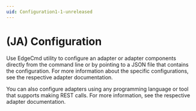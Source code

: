 ```yaml
---
uid: Configuration1-1-unreleased
---
```


# (JA) Configuration

Use EdgeCmd utility to configure an adapter or adapter components directly from the command line or by pointing to a JSON file that contains the configuration. For more information about the specific configurations, see the respective adapter documentation.

You can also configure adapters using any programming language or tool that supports making REST calls. For more information, see the respective adapter documentation.
